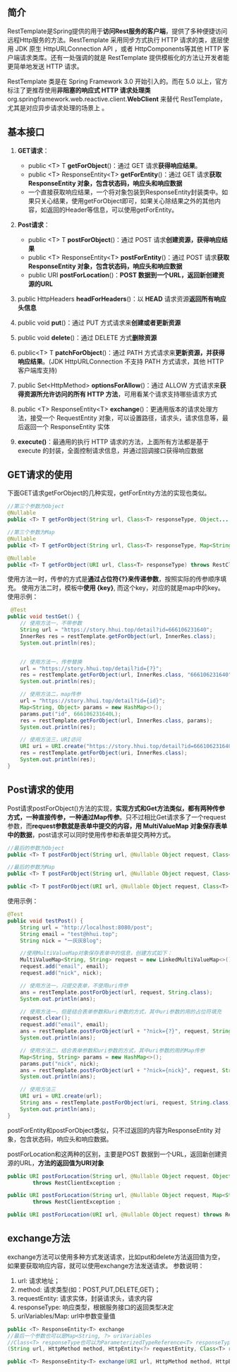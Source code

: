 ## 简介
RestTemplate是Spring提供的用于**访问Rest服务的客户端**，提供了多种便捷访问远程Http服务的方法。RestTemplate 采用同步方式执行 HTTP 请求的类，底层使用 JDK 原生 HttpURLConnection API ，或者 HttpComponents等其他 HTTP 客户端请求类库。还有一处强调的就是 RestTemplate 提供模板化的方法让开发者能更简单地发送 HTTP 请求。

RestTemplate 类是在 Spring Framework 3.0 开始引入的。而在 5.0 以上，官方标注了更推荐使用**非阻塞的响应式 HTTP 请求处理类** org.springframework.web.reactive.client.**WebClient** 来替代 RestTemplate，尤其是对应异步请求处理的场景上 。

## 基本接口
1. **GET请求**：
    * public \<T> T **getForObject**()：通过 GET 请求**获得响应结果**。
    * public \<T> ResponseEntity\<T> **getForEntity**()：通过 GET 请求**获取 ResponseEntity 对象，包含状态码，响应头和响应数据**
    * 一个直接获取响应结果，一个将对象包装到ResponseEntity封装类中。如果只关心结果，使用getForObject即可，如果关心除结果之外的其他内容，如返回的Header等信息，可以使用getForEntity。

2. **Post请求**：
    * public \<T> T **postForObject**()：通过 POST 请求**创建资源，获得响应结果**
    * public \<T> ResponseEntity\<T> **postForEntity**()：通过 POST 请求**获取 ResponseEntity 对象，包含状态码，响应头和响应数据**
    * public URI **postForLocation**()：**POST 数据到一个URL，返回新创建资源的URL**

3. public HttpHeaders **headForHeaders**()：以 **HEAD** 请求资源**返回所有响应头信息**

4. public void **put**()：通过 PUT 方式请求来**创建或者更新资源**

5. public void **delete**()：通过 DELETE 方式**删除资源**

6. public\<T> T **patchForObject**()：通过 PATH 方式请求来**更新资源，并获得响应结果**。(JDK HttpURLConnection 不支持 PATH 方式请求，其他 HTTP 客户端库支持)


7. public Set\<HttpMethod> **optionsForAllow**()：通过 ALLOW 方式请求来**获得资源所允许访问的所有 HTTP 方法**，可用看某个请求支持哪些请求方式

8. public \<T> ResponseEntity\<T> **exchange**()：更通用版本的请求处理方法，接受一个 RequestEntity 对象，可以设置路径，请求头，请求信息等，最后返回一个 ResponseEntity 实体

9. **execute()**：最通用的执行 HTTP 请求的方法，上面所有方法都是基于 execute 的封装，全面控制请求信息，并通过回调接口获得响应数据


## GET请求的使用
下面GET请求getForObject的几种实现，getForEntity方法的实现也类似。
```java
//第三个参数为Object
@Nullable
public <T> T getForObject(String url, Class<T> responseType, Object... uriVariables) throws RestClientException ;

//第三个参数为Map
@Nullable
public <T> T getForObject(String url, Class<T> responseType, Map<String, ?> uriVariables) throws RestClientException ;

@Nullable
public <T> T getForObject(URI url, Class<T> responseType) throws RestClientException;

```
使用方法一时，传参的方式是**通过占位符{?}来传递参数**，按照实际的传参顺序填充。
使用方法二时，模板中**使用 {key}**, 而这个key，对应的就是map中的key。
使用示例：
```java
 @Test
public void testGet() {
    // 使用方法一，不带参数
    String url = "https://story.hhui.top/detail?id=666106231640";
    InnerRes res = restTemplate.getForObject(url, InnerRes.class);
    System.out.println(res);


    // 使用方法一，传参替换
    url = "https://story.hhui.top/detail?id={?}";
    res = restTemplate.getForObject(url, InnerRes.class, "666106231640");
    System.out.println(res);

    // 使用方法二，map传参
    url = "https://story.hhui.top/detail?id={id}";
    Map<String, Object> params = new HashMap<>();
    params.put("id", 666106231640L);
    res = restTemplate.getForObject(url, InnerRes.class, params);
    System.out.println(res);

    // 使用方法三，URI访问
    URI uri = URI.create("https://story.hhui.top/detail?id=666106231640");
    res = restTemplate.getForObject(uri, InnerRes.class);
    System.out.println(res);
}

```

## Post请求的使用
Post请求postForObject()方法的实现，**实现方式和Get方法类似，都有两种传参方式，一种直接传参，一种通过Map传参**。只不过相比Get请求多了一个request参数，而**request参数就是表单中提交的内容，用 MultiValueMap 对象保存表单中的数据**，post请求可以同时使用传参和表单提交两种方式。
```java
//最后的参数为Object
public <T> T postForObject(String url, @Nullable Object request, Class<T> responseType, Object... uriVariables) throws RestClientException ;

//最后的参数为Map
public <T> T postForObject(String url, @Nullable Object request, Class<T> responseType, Map<String, ?> uriVariables) throws RestClientException;

public <T> T postForObject(URI url, @Nullable Object request, Class<T> responseType) throws RestClientException ;
```

使用示例：
```java
@Test
public void testPost() {
    String url = "http://localhost:8080/post";
    String email = "test@hhui.top";
    String nick = "一灰灰Blog";

    //使用MultiValueMap对象保存表单中的信息，创建方式如下：
    MultiValueMap<String, String> request = new LinkedMultiValueMap<>();
    request.add("email", email);
    request.add("nick", nick);

    // 使用方法一，只提交表单，不使用uri传参
    ans = restTemplate.postForObject(url, request, String.class);
    System.out.println(ans);

    // 使用方法一，但是结合表单参数和uri参数的方式，其中uri参数的用的占位符填充
    request.clear();
    request.add("email", email);
    ans = restTemplate.postForObject(url + "?nick={?}", request, String.class, nick);
    System.out.println(ans);

    // 使用方法二，结合表单参数和uri参数的方式，其中uri参数的用的Map传参
    Map<String, String> params = new HashMap<>();
    params.put("nick", nick);
    ans = restTemplate.postForObject(url + "?nick={nick}", request, String.class, params);
    System.out.println(ans);

    // 使用方法三
    URI uri = URI.create(url);
    String ans = restTemplate.postForObject(uri, request, String.class);
    System.out.println(ans);
}

```
postForEntity和postForObject类似，只不过返回的内容为ResponseEntity 对象，包含状态码，响应头和响应数据。

postForLocation和这两种的区别，主要是POST 数据到一个URL，返回新创建资源的URL，**方法的返回值为URI对象**
```java
public URI postForLocation(String url, @Nullable Object request, Object... uriVariables)
		throws RestClientException ;

public URI postForLocation(String url, @Nullable Object request, Map<String, ?> uriVariables)
		throws RestClientException ;

public URI postForLocation(URI url, @Nullable Object request) throws RestClientException ;

```

## exchange方法
exchange方法可以使用多种方式发送请求，比如put和delete方法返回值为空，如果要获取响应内容，就可以使用exchange方法发送请求。
参数说明：
1. url: 请求地址；
2. method: 请求类型(如：POST,PUT,DELETE,GET)；
3. requestEntity: 请求实体，封装请求头，请求内容
4. responseType: 响应类型，根据服务接口的返回类型决定
5. uriVariables/Map: url中参数变量值
```java
public <T> ResponseEntity<T> exchange
//最后一个参数也可以是Map<String, ?> uriVariables
//Class<T> responseType也可以为ParameterizedTypeReference<T> responseType
(String url, HttpMethod method, HttpEntity<?> requestEntity, Class<T> responseType, Object... uriVariables) 

public <T> ResponseEntity<T> exchange(URI url, HttpMethod method, HttpEntity<?> requestEntity, Class<T> responseType)

```